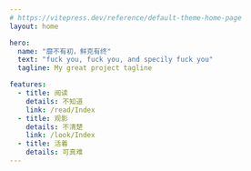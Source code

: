 ```yaml
---
# https://vitepress.dev/reference/default-theme-home-page
layout: home

hero:
  name: "靡不有初，鲜克有终"
  text: "fuck you, fuck you, and specily fuck you"
  tagline: My great project tagline

features:
  - title: 阅读
    details: 不知道
    link: /read/Index
  - title: 观影
    details: 不清楚
    link: /look/Index
  - title: 活着
    details: 可真难
---
```

